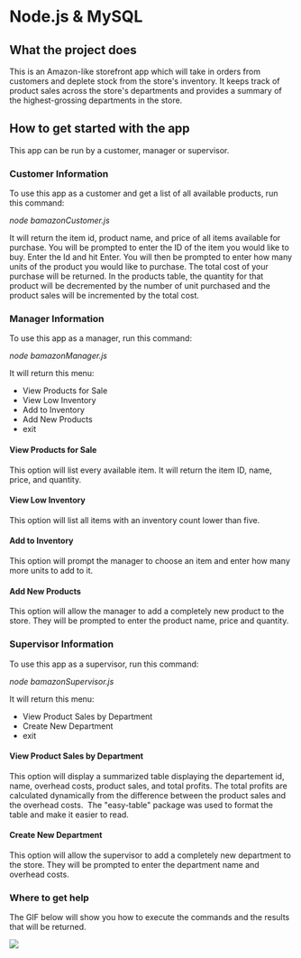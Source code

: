 # Node.js & MySQL

## What the project does
This is an Amazon-like storefront app which will take in orders from customers and deplete stock from the store's inventory. It keeps track of product sales across the store's departments and provides a summary of the highest-grossing departments in the store.

## How to get started with the app
This app can be run by a customer, manager or supervisor.

### Customer Information
To use this app as a customer and get a list of all available products, run this command:

_node bamazonCustomer.js_

It will return the item id, product name, and price of all items available for purchase.
You will be prompted to enter the ID of the item you would like to buy. Enter the Id and hit Enter.
You will then be prompted to enter how many units of the product you would like to purchase.
The total cost of your purchase will be returned.
In the products table, the quantity for that product will be decremented by the number of unit purchased and the product sales will be incremented by the total cost.

### Manager Information
To use this app as a manager, run this command:

_node bamazonManager.js_

It will return this menu:
* View Products for Sale
* View Low Inventory
* Add to Inventory
* Add New Products
* exit

#### View Products for Sale
This option will list every available item. It will return the item ID, name, price, and quantity.

#### View Low Inventory
This option will list all items with an inventory count lower than five.

#### Add to Inventory
This option will prompt the manager to choose an item and enter how many more units to add to it.

#### Add New Products
This option will allow the manager to add a completely new product to the store. They will be prompted to enter the product name, price and quantity.


### Supervisor Information
To use this app as a supervisor, run this command:

_node bamazonSupervisor.js_

It will return this menu:
* View Product Sales by Department
* Create New Department
* exit

#### View Product Sales by Department
This option will display a summarized table displaying the departement id, name, overhead costs, product sales, and total profits.
The total profits are calculated dynamically from the difference between the product sales and the overhead costs.
​
The "easy-table" package was used to format the table and make it easier to read.

#### Create New Department
This option will allow the supervisor to add a completely new department to the store. They will be prompted to enter the department name and overhead costs.


### Where to get help
The GIF below will show you how to execute the commands and the results that will be returned.

![](LIRI_BOT.gif)
